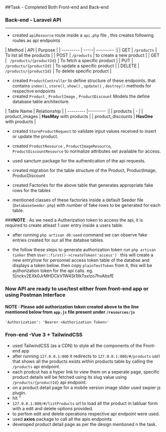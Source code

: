 ##Task - Completed Both Front-end and Back-end

### Back-end - Laravel API

------------
- created `apiResource` route inside a `api.php` file , this creates following routes as api endpoints

| Method      | API | Purpose |
| --------- | -----| --------- :|
| GET  | ` /products ` | To list all the products |
| POST     |   `/products` | to create a new product |
| GET      |   ` /products/{productId}` | To fetch a specific product  |
| PUT      |    ` /products/{productId}` | To update a specific product |
| DELETE      |    `/products/{productId}` | To delete specific product |

- created `ProductController` to define structure of these endpoints. that contains `index()`, `store()`, `show()` , `update()` , `destroy()` methods for respective endpoints
- created `Product` , `ProductImage` ,  `ProductDiscount` Models the define database table architecture.

| Table Name     | Relationship |
| --------- |--------- :|
| products  |  - |
| product_images     |   **HasMay** with products |
| product_discounts      |   **HasOne** with products |

- created `StoreProductRequest` to validate input values received to insert or update the product.

- created `ProductResource` , `ProductImageResource`, `ProductDiscountResource` to normalize attributes set available for access.

- used sanctum package for the authentication of the api requests.

- created migration for the table structure of the Product, ProductImage, ProducDiscount 

- created Factories for the above table that generates appropriate fake rows for the tables

- mentioned classes of these factories inside a default Seeder file (`DatabaseSeeder.php`) with number of fake rows to be generated for each table.

###**NOTE** : As we need a Autherization token to access the api, it is required to create atleast 1 user entry inside a users table.

- after running `php artisan db:seed` command we can observe fake entries created for our all the databse tables.

- the follow these steps to generate authorization token 
	 	run ` php artisan tinker ` 
		then `User::first()->createToken('access') ` this will create a new entry/row for personnel access token table of the databse and displays a token below. then copy `plainTextToken` from it, this will be authorization token for the api calls. 
		eg.    5|nckv2EXk0JrMHDCkV1W4St1lIkTsxIzo7hvAbsfE 

### Now API are ready to use/test either from front-end app or using Postman Interface



#### NOTE : Please add authorization token created above to the line mentioned below from `app.js` file present under `/resources/js`

`'Authorization': 'Bearer <Authorization Token>'`

### Fron-end -Vue 3 + TailwindCSS
- used TailwindCSS (as a CDN) to style all the components of the Front-end app
- after running `127.0.0.1:800` it redirects to `127.0.0.1:800/#/products` usrl that shows all the products exists within products table by calling the `/products` api endpoint.
- each prodcut has a hyper link to view them on a seperate page, specific product details will be fetched using its slug value using` /products/{productId}` api endpoint.
- on a product detail page for a mobile version image slider used swpier js plugin.
- hit ''
- `127.0.0.1:800/#/listProducts` url to load all the product in tabluar form with a edit and delete options provided.
- to perfom edit and delete operations respective api endpoint were used.
- used **axios** package to call all the apis endpoints
- developed product detail page as per the design mentioned n the task.
